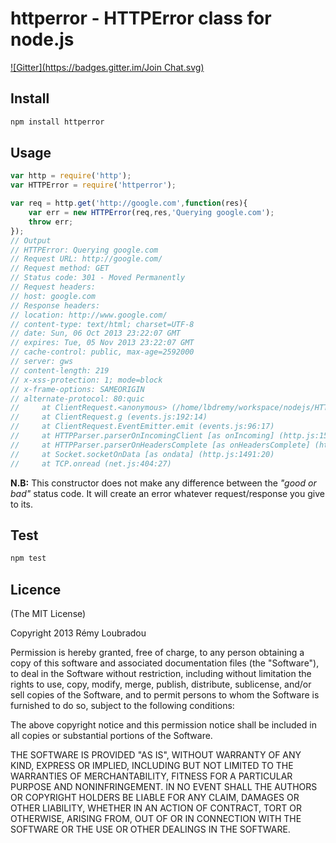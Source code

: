 # httperror - HTTPError class for node.js
[![Gitter](https://badges.gitter.im/Join Chat.svg)](https://gitter.im/lbdremy/node-httperror?utm_source=badge&utm_medium=badge&utm_campaign=pr-badge&utm_content=badge)

## Install

```sh
npm install httperror
```

## Usage

```js
var http = require('http');
var HTTPError = require('httperror');

var req = http.get('http://google.com',function(res){
	var err = new HTTPError(req,res,'Querying google.com');
	throw err;
});
// Output
// HTTPError: Querying google.com
// Request URL: http://google.com/
// Request method: GET
// Status code: 301 - Moved Permanently
// Request headers:
// host: google.com
// Response headers:
// location: http://www.google.com/
// content-type: text/html; charset=UTF-8
// date: Sun, 06 Oct 2013 23:22:07 GMT
// expires: Tue, 05 Nov 2013 23:22:07 GMT
// cache-control: public, max-age=2592000
// server: gws
// content-length: 219
// x-xss-protection: 1; mode=block
// x-frame-options: SAMEORIGIN
// alternate-protocol: 80:quic
//     at ClientRequest.<anonymous> (/home/lbdremy/workspace/nodejs/HTTPError/example/http.js:5:12)
//     at ClientRequest.g (events.js:192:14)
//     at ClientRequest.EventEmitter.emit (events.js:96:17)
//     at HTTPParser.parserOnIncomingClient [as onIncoming] (http.js:1588:7)
//     at HTTPParser.parserOnHeadersComplete [as onHeadersComplete] (http.js:111:23)
//     at Socket.socketOnData [as ondata] (http.js:1491:20)
//     at TCP.onread (net.js:404:27)

```

__N.B:__ This constructor does not make any difference between the _"good or bad"_ status code. It will create an error whatever request/response you give to its.

## Test

```sh
npm test
```

## Licence

(The MIT License)

Copyright 2013 Rémy Loubradou

Permission is hereby granted, free of charge, to any person obtaining a copy
of this software and associated documentation files (the "Software"), to deal
in the Software without restriction, including without limitation the rights
to use, copy, modify, merge, publish, distribute, sublicense, and/or sell
copies of the Software, and to permit persons to whom the Software is
furnished to do so, subject to the following conditions:

The above copyright notice and this permission notice shall be included in
all copies or substantial portions of the Software.

THE SOFTWARE IS PROVIDED "AS IS", WITHOUT WARRANTY OF ANY KIND, EXPRESS OR
IMPLIED, INCLUDING BUT NOT LIMITED TO THE WARRANTIES OF MERCHANTABILITY,
FITNESS FOR A PARTICULAR PURPOSE AND NONINFRINGEMENT. IN NO EVENT SHALL THE
AUTHORS OR COPYRIGHT HOLDERS BE LIABLE FOR ANY CLAIM, DAMAGES OR OTHER
LIABILITY, WHETHER IN AN ACTION OF CONTRACT, TORT OR OTHERWISE, ARISING FROM,
OUT OF OR IN CONNECTION WITH THE SOFTWARE OR THE USE OR OTHER DEALINGS IN
THE SOFTWARE.